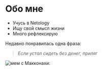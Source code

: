 # Обо мне

* Учусь в Netology
* Ищу свой смысл жизни
* Много рефлексирую

Недавно понравилась одна фраза:

> *Если устал сидеть без денег, приляг*

![мем с Макконахи](https://memepedia.ru/wp-content/uploads/2016/08/55bf36af5cca47de943a5d7e7b4e7126.jpg):